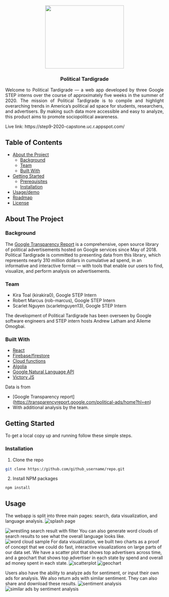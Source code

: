 <!-- PROJECT LOGO -->
<br />
<p align="center">
<img src="./client/src/images/tardigrade.png" width="250" height="200">
<h3 align="center"> Political Tardigrade </h3>
<p align="justify">
Welcome to Political Tardigrade — a web app developed by three Google STEP interns over the course of approximately five weeks in the summer of 2020. The   mission of Political Tardigrade is to compile and highlight overarching trends in America’s political ad space for students, researchers, and advertisers. By making such data more accessible and easy to analyze, this product aims to promote sociopolitical awareness. 
</p>
<p> Live link: https://step9-2020-capstone.uc.r.appspot.com/</p>

<!-- TABLE OF CONTENTS -->
## Table of Contents

* [About the Project](#about-the-project)
  * [Background](#background)
  * [Team](#team)
  * [Built With](#built-with)
* [Getting Started](#getting-started)
  * [Prerequisites](#prerequisites)
  * [Installation](#installation)
* [Usage/demo](#usage)
* [Roadmap](#roadmap)
* [License](#license)

<!-- ABOUT THE PROJECT -->
## About The Project

### Background

The [Google Transparency Report](https://transparencyreport.google.com/political-ads/home?hl=en) is a comprehensive, open source library of political advertisements hosted on Google services since May of 2018. Political Tardigrade is committed to presenting data from this library, which represents nearly 310 million dollars in cumulative ad spend, in an informative and interactive format — with tools that enable our users to find, visualize, and perform analysis on advertisements.

### Team

- Kira Toal (kirakira0), Google STEP Intern
- Robert Marcus (rob-marcus), Google STEP Intern
- Scarlet Nguyen (scarletnguyen13), Google STEP Intern 

The development of Political Tardigrade has been overseen by Google software engineers and STEP intern hosts Andrew Latham and Aileme Omogbai.

### Built With

* [React](https://reactjs.org/)
* [Firebase/firestore](https://firebase.google.com/docs/firestore)
* [Cloud functions](https://cloud.google.com/functions/?utm_source=google&utm_medium=cpc&utm_campaign=na-US-all-en-dr-skws-all-all-trial-b-dr-1009135&utm_content=text-ad-none-any-DEV_c-CRE_311510854038-ADGP_Hybrid+%7C+AW+SEM+%7C+SKWS+%7C+US+%7C+en+%7C+BMM+~+Compute+~+Cloud+Functions+~+cloud+function-KWID_43700044772532459-kwd-140174300228&utm_term=KW_%2Bcloud%20%2Bfunction-ST_%2Bcloud+%2Bfunction&gclid=EAIaIQobChMI6MfnuY2K6wIVysDACh0nDQ6SEAAYASAAEgLsTvD_BwE)
* [Algolia](https://www.algolia.com/)
* [Google Natural Language API](https://cloud.google.com/natural-language)
* [Victory JS](https://formidable.com/open-source/victory/)

Data is from
* [Google Transparency report] (https://transparencyreport.google.com/political-ads/home?hl=en)
* With additional analysis by the team. 

<!-- GETTING STARTED -->
## Getting Started

To get a local copy up and running follow these simple steps.

### Installation
 
1. Clone the repo
```sh
git clone https://github.com/github_username/repo.git
```
2. Install NPM packages
```sh
npm install
```

<!-- USAGE EXAMPLES -->
## Usage
The webapp is split into three main pages: search, data visualization, and language analysis. 
![splash page](https://github.com/googleinterns/step9-2020/blob/README/readme_files/Screen%20Shot%202020-08-07%20at%206.25.17%20PM.png)


![wrestling search result with filter](https://github.com/googleinterns/step9-2020/blob/README/readme_files/Screen%20Shot%202020-08-07%20at%206.31.33%20PM.png)
You can also generate word clouds of search results to see what the overall language looks like. 
![word cloud sample](https://github.com/googleinterns/step9-2020/blob/README/readme_files/Screen%20Shot%202020-08-07%20at%206.33.59%20PM.png)
For data visualization, we built two charts as a proof of concept that we could do fast, interactive visualizations on large parts of our data set. We have a scatter plot that shows top advertisers across time, and a geochart that shows top advertiser in each state by spend and overall ad money spent in each state.
![scatterplot](https://github.com/googleinterns/step9-2020/blob/README/readme_files/image.gif)
![geochart](https://github.com/googleinterns/step9-2020/blob/README/readme_files/Screen%20Shot%202020-08-07%20at%206.28.31%20PM.png)

Users also have the ability to analyze ads for sentiment, or input their own ads for analysis. We also return ads with similar sentiment. They can also share and download these results.
![sentiment analysis](https://github.com/googleinterns/step9-2020/blob/README/readme_files/sentimentAnalysis.png)
![similar ads by sentiment analysis](https://github.com/googleinterns/step9-2020/blob/README/readme_files/similarAdsSentimentAnalysis.png)

